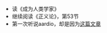 - 读《成为人类学家》
- 继续阅读《正义论》，第53节
- 第一次听说aardio，却是因为[这篇文章](https://mp.weixin.qq.com/s/V1Nz7HGv4ZDsWDAesBaPRw)
